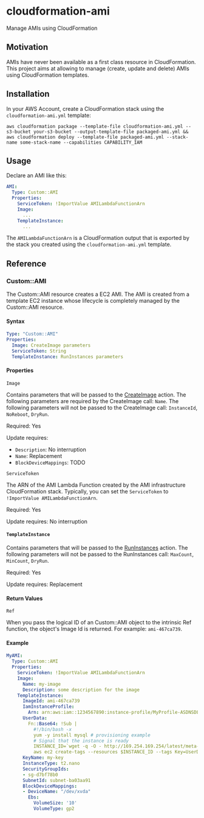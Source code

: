 # cloudformation-ami

Manage AMIs using CloudFormation

## Motivation

AMIs have never been available as a first class resource in CloudFormation.
This project aims at allowing to manage (create, update and delete) AMIs using CloudFormation templates.

## Installation

In your AWS Account, create a CloudFormation stack using the `cloudformation-ami.yml` template:

```
aws cloudformation package --template-file cloudformation-ami.yml --s3-bucket your-s3-bucket --output-template-file packaged-ami.yml && aws cloudformation deploy --template-file packaged-ami.yml --stack-name some-stack-name --capabilities CAPABILITY_IAM
```

## Usage

Declare an AMI like this:

```yaml
AMI:
  Type: Custom::AMI
  Properties:
    ServiceToken: !ImportValue AMILambdaFunctionArn
    Image:
      ...
    TemplateInstance:
      ...

```

The `AMILambdaFunctionArn` is a CloudFormation output that is exported by the stack you created 
using the `cloudformation-ami.yml` template.

## Reference

### Custom::AMI

The Custom::AMI resource creates a EC2 AMI. The AMI is created from a template EC2 instance whose lifecycle
is completely managed by the Custom::AMI resource.

#### Syntax

```yaml
Type: "Custom::AMI"
Properties: 
  Image: CreateImage parameters
  ServiceToken: String
  TemplateInstance: RunInstances parameters
```

#### Properties

`Image`

Contains parameters that will be passed to the [CreateImage](https://docs.aws.amazon.com/AWSEC2/latest/APIReference/API_CreateImage.html) action. 
The following parameters are required by the CreateImage call: `Name`.
The following parameters will not be passed to the CreateImage call: `InstanceId`, `NoReboot`, `DryRun`.

Required: Yes

Update requires:
* `Description`: No interruption
* `Name`: Replacement
* `BlockDeviceMappings`: TODO

`ServiceToken`

The ARN of the AMI Lambda Function created by the AMI infrastructure CloudFormation stack.
Typically, you can set the `ServiceToken` to `!ImportValue AMILambdaFunctionArn`.

Required: Yes

Update requires: No interruption


#### `TemplateInstance`

Contains parameters that will be passed to the [RunInstances](https://docs.aws.amazon.com/AWSEC2/latest/APIReference/API_RunInstances.html) action.
The following parameters will not be passed to the RunInstances call: `MaxCount`, `MinCount`, `DryRun`.

Required: Yes

Update requires: Replacement

#### Return Values

`Ref`

When you pass the logical ID of an Custom::AMI object to the intrinsic Ref function, 
the object's Image Id is returned. For example: `ami-467ca739`.


#### Example

```yaml
MyAMI:
  Type: Custom::AMI
  Properties:
    ServiceToken: !ImportValue AMILambdaFunctionArn
    Image:
      Name: my-image
      Description: some description for the image
    TemplateInstance:
      ImageId: ami-467ca739
      IamInstanceProfile:
        Arn: arn:aws:iam::1234567890:instance-profile/MyProfile-ASDNSDLKJ
      UserData:
        Fn::Base64: !Sub |
          #!/bin/bash -x
          yum -y install mysql # provisioning example
          # Signal that the instance is ready
          INSTANCE_ID=`wget -q -O - http://169.254.169.254/latest/meta-data/instance-id`
          aws ec2 create-tags --resources $INSTANCE_ID --tags Key=UserDataFinished,Value=true --region ${AWS::Region}
      KeyName: my-key
      InstanceType: t2.nano
      SecurityGroupIds:
      - sg-d7bf78b0
      SubnetId: subnet-ba03aa91
      BlockDeviceMappings:
      - DeviceName: "/dev/xvda"
        Ebs:
          VolumeSize: '10'
          VolumeType: gp2
```


